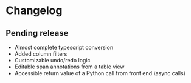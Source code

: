 # Changelog

## Pending release

- Almost complete typescript conversion
- Added column filters
- Customizable undo/redo logic
- Editable span annotations from a table view
- Accessible return value of a Python call from front end (async calls) 
